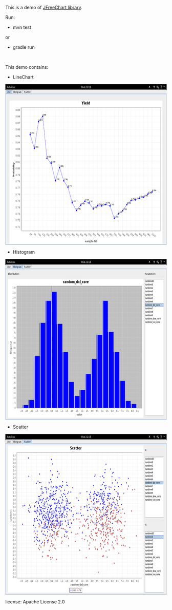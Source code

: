 This is a demo of [JFreeChart library](http://www.jfree.org/jfreechart/).

Run:

 - mvn test

or

 - gradle run

<br>

This demo contains:

 - LineChart

 <img src="./screenShot/1.png" width = "888" height = "500" alt="" align=center />

 - Histogram

 <img src="./screenShot/2.png" width = "888" height = "500" alt="" align=center />

 - Scatter

 <img src="./screenShot/3.png" width = "888" height = "500" alt="" align=center />

 license: Apache License 2.0
